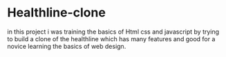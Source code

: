 # Healthline-clone
in this project i was training the basics of Html css and javascript by trying to build a clone of the healthline which has many features and good for a novice learning the basics of web design.

